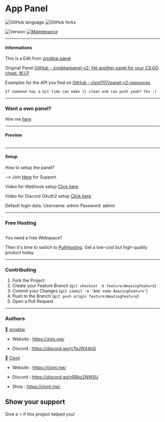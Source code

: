 

# App Panel



![GitHub language](https://img.shields.io/github/languages/count/clynt707/Panel?style=for-the-badge)
![GitHub forks](https://img.shields.io/github/forks/clynt707/Panel?style=for-the-badge)

<img alt="Version" src="https://img.shields.io/badge/version-1.0-blue.svg?cacheSeconds=2592000" />
  <a href="https://github.com/kefranabg/readme-md-generator/graphs/commit-activity" target="_blank">
    <img alt="Maintenance" src="https://img.shields.io/badge/Maintained%3F-yes-green.svg" />
  </a>

---

#### Informations

This is a Edit from [znixbtw panel](https://github.com/znixbtw)

Original Panel [GitHub - znixbtw/panel-v2: Yet another panel for your CS:GO cheat. W.I.P](https://github.com/znixbtw/panel-v2)

Examples for the API you find on [GitHub - clynt707/panel-v2-resources](https://github.com/clynt707/panel-v2-resources)


```If someone has a bit time can make it clean and can push yeah? thx :)```

---

### Want a own panel?
Hire me [here](https://clynt.sellix.io/product/61f7f67baa3c3)

---

#### Preview

<img title="" src="https://raw.githubusercontent.com/clynt707/Panel/main/README_ASSETS/preview.png" alt="" data-align="center">

---

#### Setup

How to setup the panel? 

   --> Join [Here](https://discord.gg/nRBkz2NWSU) for Support.



Video for Webhook setup [Click here](https://www.youtube.com/watch?v=rg5fU-xgIXU)

Video for Discord OAuth2 setup [Click here](https://youtu.be/zHnGx7bJ0oE)



Default login data.
Username: admin
Password: admin

---

### Free Hosting

<img title="" src="https://raw.githubusercontent.com/clynt707/Panel/main/README_ASSETS/puhad.png" alt="" data-align="center">

You need a free Webspace?

Then it's time to switch to [PuhHosting](https;//www.puh.hosting). Get a low-cost but high-quality product today.

---

### Contributing

1. Fork the Project
2. Create your Feature Branch (`git checkout -b feature/AmazingFeature`)
3. Commit your Changes (`git commit -m 'Add some AmazingFeature'`)
4. Push to the Branch (`git push origin feature/AmazingFeature`)
5. Open a Pull Request

---

### Authors

👤 [znixbtw](https://github.com/znixbtw)

* Website :  https://znix.me/

* Discord : https://discord.gg/rcTeJW44nG



👤 [Clynt](https://github.com/clynt707)



* Website : https://clynt.me/

* Discord : https://discord.gg/nRBkz2NWSU

* Shop  : https://clynt.me/



## Show your support

Give a ⭐️ if this project helped you!










